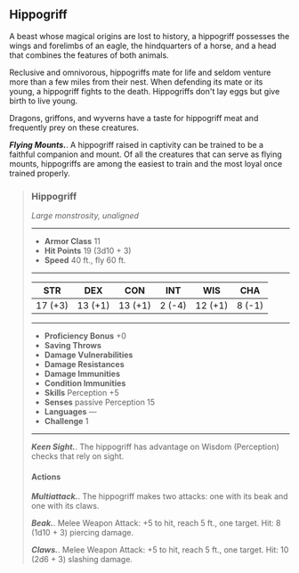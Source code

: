 ## Hippogriff
A beast whose magical origins are lost to history, a hippogriff possesses the wings and forelimbs of an eagle, the hindquarters of a horse, and a head that combines the features of both animals.

Reclusive and omnivorous, hippogriffs mate for life and seldom venture more than a few miles from their nest. When defending its mate or its young, a hippogriff fights to the death. Hippogriffs don't lay eggs but give birth to live young.

Dragons, griffons, and wyverns have a taste for hippogriff meat and frequently prey on these creatures.

***Flying Mounts.***. A hippogriff raised in captivity can be trained to be a faithful companion and mount. Of all the creatures that can serve as flying mounts, hippogriffs are among the easiest to train and the most loyal once trained properly.

>### Hippogriff
>*Large monstrosity, unaligned*
>___
>- **Armor Class** 11
>- **Hit Points** 19 (3d10 + 3)
>- **Speed** 40 ft., fly 60 ft.
>___
>|**STR**|**DEX**|**CON**|**INT**|**WIS**|**CHA**|
>|:---:|:---:|:---:|:---:|:---:|:---:|
>|17 (+3)|13 (+1)|13 (+1)|2 (-4)|12 (+1)|8 (-1)|
>
>___
>- **Proficiency Bonus** +0
>- **Saving Throws** 
>- **Damage Vulnerabilities** 
>- **Damage Resistances** 
>- **Damage Immunities** 
>- **Condition Immunities** 
>- **Skills** Perception +5
>- **Senses** passive Perception 15
>- **Languages** —
>- **Challenge** 1
>___
>***Keen Sight.***. The hippogriff has advantage on Wisdom (Perception) checks that rely on sight.
>
>#### Actions
>***Multiattack.***. The hippogriff makes two attacks: one with its beak and one with its claws.
>
>***Beak.***. Melee Weapon Attack: +5 to hit, reach 5 ft., one target. Hit: 8 (1d10 + 3) piercing damage.
>
>***Claws.***. Melee Weapon Attack: +5 to hit, reach 5 ft., one target. Hit: 10 (2d6 + 3) slashing damage.
>
